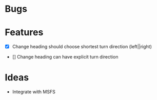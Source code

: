# Bugs

# Features
- [x] Change heading should choose shortest turn direction (left||right)
- [] Change heading can have explicit turn direction

# Ideas
- Integrate with MSFS